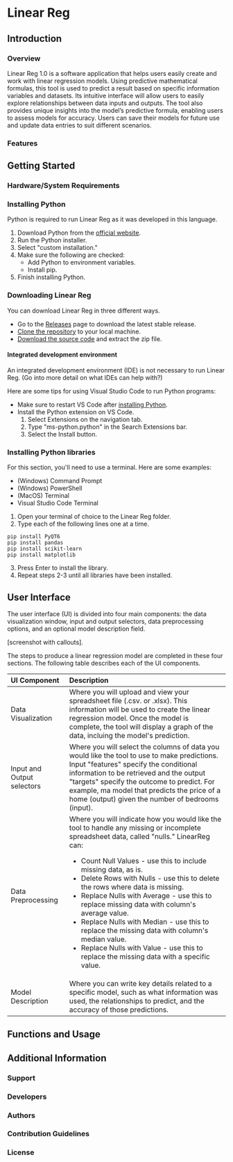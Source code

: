 # Linear Reg

## Introduction


### Overview
Linear Reg 1.0 is a software application that helps users easily create and work with linear regression models. Using predictive mathematical formulas, this tool is used to predict a result based on specific information variables and datasets. 
Its intuitive interface will allow users to easily explore relationships between data inputs and outputs. The tool also provides unique insights into the model’s predictive formula, enabling users to assess models for accuracy. Users can save their models for future use and update data entries to suit different scenarios.

### Features

## Getting Started

### Hardware/System Requirements

### Installing Python

Python is required to run Linear Reg as it was developed in this language.

1. Download Python from the [official website](https://www.python.org/downloads/ "Official Python website").
2. Run the Python installer.
3. Select "custom installation."
4. Make sure the following are checked:
    - Add Python to environment variables.
    - Install pip.
5. Finish installing Python.

### Downloading Linear Reg

You can download Linear Reg in three different ways.

- Go to the [Releases](https://github.com/pfarinac/COIL_project/releases) page to download the latest stable release.
- [Clone the repository](https://docs.github.com/en/repositories/creating-and-managing-repositories/cloning-a-repository) to your local machine.
- [Download the source code](https://docs.github.com/en/repositories/working-with-files/using-files/downloading-source-code-archives) and extract the zip file. 

#### Integrated development environment

An integrated development environment (IDE) is not necessary to run Linear Reg. (Go into more detail on what IDEs can help with?)

Here are some tips for using Visual Studio Code to run Python programs:
- Make sure to restart VS Code after [installing Python](#installing-python).
- Install the Python extension on VS Code.
    1. Select Extensions on the navigation tab.
    2. Type "ms-python.python" in the Search Extensions bar.
    3. Select the Install button.

### Installing Python libraries

For this section, you'll need to use a terminal. Here are some examples:
- (Windows) Command Prompt
- (Windows) PowerShell
- (MacOS) Terminal
- Visual Studio Code Terminal

1. Open your terminal of choice to the Linear Reg folder.
2. Type each of the following lines one at a time.

```
pip install PyQT6
pip install pandas
pip install scikit-learn
pip install matplotlib
```
3. Press Enter to install the library.
4. Repeat steps 2-3 until all libraries have been installed.

## User Interface
The user interface (UI) is divided into four main components: the data visualization window, input and output selectors, data preprocessing options, and an optional model description field.

[screenshot with callouts].

The steps to produce a linear regression model are completed in these four sections. The following table describes each of the UI components.

| UI Component          | Description                                                                   |
|:----------------------|:------------------------------------------------------------------------------|
| Data Visualization    | Where you will upload and view your spreadsheet file (.csv. or .xlsx). This information will be used to create the linear regression model. Once the model is complete, the tool will display a graph of the data, incluing the model's prediction. |
| Input and Output selectors | Where you will select the columns of data you would like the tool to use to make predictions. Input "features" specify the conditional information to be retrieved and the output "targets" specify the outcome to predict. For example, ma model that predicts the price of a home (output) given the number of bedrooms (input). |
| Data Preprocessing | Where you will indicate how you would like the tool to handle any missing or incomplete spreadsheet data, called "nulls." LinearReg can:<br><ul><li>Count Null Values - use this to include missing data, as is.</li><li>Delete Rows with Nulls - use this to delete the rows where data is missing.</li><li>Replace Nulls with Average - use this to replace missing data with column's average value.</li><li>Replace Nulls with Median - use this to replace the missing data with column's median value.</li><li>Replace Nulls with Value - use this to replace the missing data with a specific value.</li></ul> |
| Model Description | Where you can write key details related to a specific model, such as what information was used, the relationships to predict, and the accuracy of those predictions. |

## Functions and Usage

## Additional Information

### Support

### Developers

### Authors

### Contribution Guidelines

### License